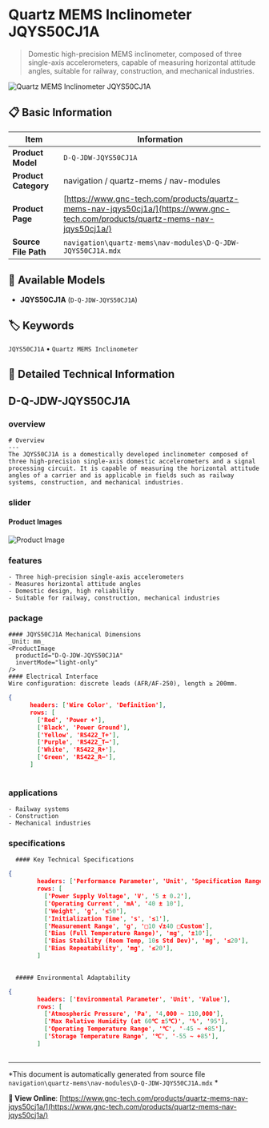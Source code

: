 # Quartz MEMS Inclinometer JQYS50CJ1A

> Domestic high-precision MEMS inclinometer, composed of three single-axis accelerometers, capable of measuring horizontal attitude angles, suitable for railway, construction, and mechanical industries.

![Quartz MEMS Inclinometer JQYS50CJ1A](https://www.gnc-tech.com/images/products/navigation/quartz-mems/nav-modules/D-Q-JDW-JQYS50CJ1A/D-Q-JDW-JQYS50CJ1A.webp)

## 📋 Basic Information

| Item | Information |
|------|------|
| **Product Model** | `D-Q-JDW-JQYS50CJ1A` |
| **Product Category** | navigation / quartz-mems / nav-modules |
| **Product Page** | [https://www.gnc-tech.com/products/quartz-mems-nav-jqys50cj1a/](https://www.gnc-tech.com/products/quartz-mems-nav-jqys50cj1a/) |
| **Source File Path** | `navigation\quartz-mems\nav-modules\D-Q-JDW-JQYS50CJ1A.mdx` |

## 🔧 Available Models

- **JQYS50CJ1A** (`D-Q-JDW-JQYS50CJ1A`)

## 🏷️ Keywords

`JQYS50CJ1A` • `Quartz MEMS Inclinometer`

## 📖 Detailed Technical Information


## D-Q-JDW-JQYS50CJ1A

  
### overview

    # Overview
    ---
    The JQYS50CJ1A is a domestically developed inclinometer composed of three high-precision single-axis domestic accelerometers and a signal processing circuit. It is capable of measuring the horizontal attitude angles of a carrier and is applicable in fields such as railway systems, construction, and mechanical industries.
  
  
### slider

    
#### Product Images

![Product Image](https://www.gnc-tech.com/images/products/D-Q-JDW-JQYS50CJ1A-Slide-01.webp)


  
  
### features

    - Three high-precision single-axis accelerometers
    - Measures horizontal attitude angles
    - Domestic design, high reliability
    - Suitable for railway, construction, mechanical industries
  
  
### package

    #### JQYS50CJ1A Mechanical Dimensions
    _Unit: mm_
    <ProductImage 
      productId="D-Q-JDW-JQYS50CJ1A"
      invertMode="light-only"
    />
    #### Electrical Interface
    Wire configuration: discrete leads (AFR/AF-250), length ≥ 200mm.
    
```json
{
      headers: ['Wire Color', 'Definition'],
      rows: [
        ['Red', 'Power +'],
        ['Black', 'Power Ground'],
        ['Yellow', 'RS422_T+'],
        ['Purple', 'RS422_T–'],
        ['White', 'RS422_R+'],
        ['Green', 'RS422_R–'],
      ]
    
```

  
  
### applications

    - Railway systems
    - Construction
    - Mechanical industries
  
  
### specifications

    
      #### Key Technical Specifications
      
```json
{
        headers: ['Performance Parameter', 'Unit', 'Specification Range'],
        rows: [
          ['Power Supply Voltage', 'V', '5 ± 0.2'],
          ['Operating Current', 'mA', '40 ± 10'],
          ['Weight', 'g', '≤50'],
          ['Initialization Time', 's', '≤1'],
          ['Measurement Range', 'g', '□10 √±40 □Custom'],
          ['Bias (Full Temperature Range)', 'mg', '±10'],
          ['Bias Stability (Room Temp, 10s Std Dev)', 'mg', '≤20'],
          ['Bias Repeatability', 'mg', '≤20'],
        ]
      
```

      ##### Environmental Adaptability
      
```json
{
        headers: ['Environmental Parameter', 'Unit', 'Value'],
        rows: [
          ['Atmospheric Pressure', 'Pa', '4,000 ~ 110,000'],
          ['Max Relative Humidity (at 60℃ ±5℃)', '%', '95'],
          ['Operating Temperature Range', '℃', '-45 ~ +85'],
          ['Storage Temperature Range', '℃', '-55 ~ +85'],
        ]
      
```

    
  

---

*This document is automatically generated from source file `navigation\quartz-mems\nav-modules\D-Q-JDW-JQYS50CJ1A.mdx` *

**🔗 View Online**: [https://www.gnc-tech.com/products/quartz-mems-nav-jqys50cj1a/](https://www.gnc-tech.com/products/quartz-mems-nav-jqys50cj1a/)
